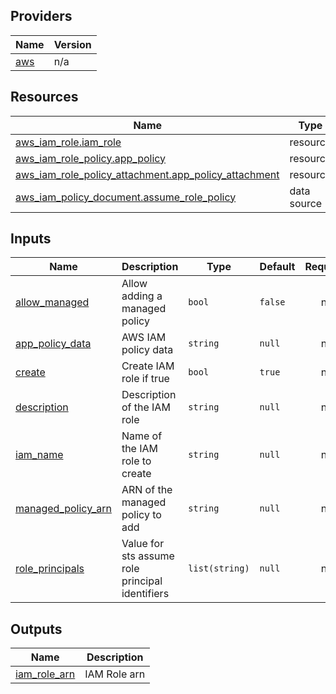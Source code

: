 ## Providers

| Name | Version |
|------|---------|
| <a name="provider_aws"></a> [aws](#provider\_aws) | n/a |

## Resources

| Name | Type |
|------|------|
| [aws_iam_role.iam_role](https://registry.terraform.io/providers/hashicorp/aws/latest/docs/resources/iam_role) | resource |
| [aws_iam_role_policy.app_policy](https://registry.terraform.io/providers/hashicorp/aws/latest/docs/resources/iam_role_policy) | resource |
| [aws_iam_role_policy_attachment.app_policy_attachment](https://registry.terraform.io/providers/hashicorp/aws/latest/docs/resources/iam_role_policy_attachment) | resource |
| [aws_iam_policy_document.assume_role_policy](https://registry.terraform.io/providers/hashicorp/aws/latest/docs/data-sources/iam_policy_document) | data source |

## Inputs

| Name | Description | Type | Default | Required |
|------|-------------|------|---------|:--------:|
| <a name="input_allow_managed"></a> [allow\_managed](#input\_allow\_managed) | Allow adding a managed policy | `bool` | `false` | no |
| <a name="input_app_policy_data"></a> [app\_policy\_data](#input\_app\_policy\_data) | AWS IAM policy data | `string` | `null` | no |
| <a name="input_create"></a> [create](#input\_create) | Create IAM role if true | `bool` | `true` | no |
| <a name="input_description"></a> [description](#input\_description) | Description of the IAM role | `string` | `null` | no |
| <a name="input_iam_name"></a> [iam\_name](#input\_iam\_name) | Name of the IAM role to create | `string` | `null` | no |
| <a name="input_managed_policy_arn"></a> [managed\_policy\_arn](#input\_managed\_policy\_arn) | ARN of the managed policy to add | `string` | `null` | no |
| <a name="input_role_principals"></a> [role\_principals](#input\_role\_principals) | Value for sts assume role principal identifiers | `list(string)` | `null` | no |

## Outputs

| Name | Description |
|------|-------------|
| <a name="output_iam_role_arn"></a> [iam\_role\_arn](#output\_iam\_role\_arn) | IAM Role arn |
